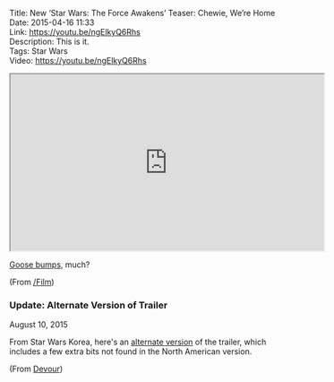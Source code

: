 Title: New ‘Star Wars: The Force Awakens’ Teaser: Chewie, We’re Home  
Date: 2015-04-16 11:33  
Link: https://youtu.be/ngElkyQ6Rhs  
Description: This is it.  
Tags: Star Wars  
Video: https://youtu.be/ngElkyQ6Rhs  

<iframe width="560" height="315" src="https://www.youtube.com/embed/ngElkyQ6Rhs"  allowfullscreen></iframe>

[Goose bumps][1], much? 

(From [/Film][2])

<aside class="update">

### Update: Alternate Version of Trailer

August 10, 2015
<!-- {.updatetime} -->

From Star Wars Korea, here's an [alternate version][3] of the trailer, which includes a few extra bits not found in the North American version.

(From [Devour][4])

</aside>

[1]: https://en.wikipedia.org/wiki/Goose_bumps "Wikipedia: goose bumps"
[2]: http://www.slashfilm.com/the-force-awakens-trailer/ "/Film sharing the Star Wars: The Force Awakens trailer"
[3]: https://www.youtube.com/watch?v=M-VTdsCKLgg "Star Wars Korea version of the trailer (possibly not viewable outside of Korea)"
[4]: http://devour.com/video/star-wars-the-force-awakens-korean-trailer/ "Star Wars: Force Awakens alternate trailer"

